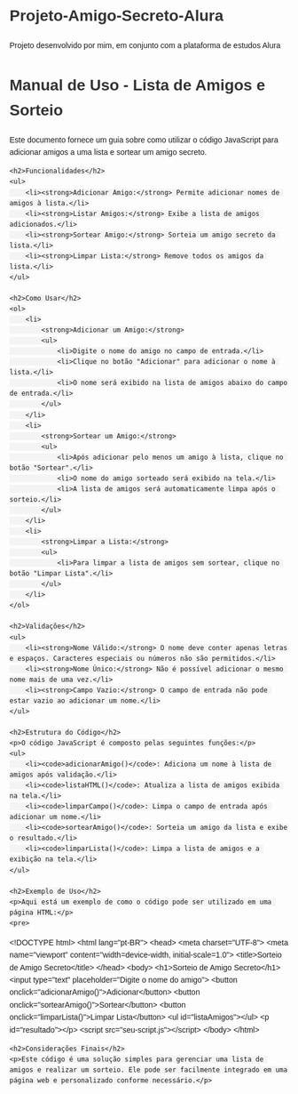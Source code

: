 # Projeto-Amigo-Secreto-Alura
Projeto desenvolvido por mim, em conjunto com a plataforma de estudos Alura

<!DOCTYPE html>
<html lang="pt-BR">
<head>
    <meta charset="UTF-8">
    <meta name="viewport" content="width=device-width, initial-scale=1.0">
    <title>Manual de Uso - Lista de Amigos e Sorteio</title>
    <style>
        body {
            font-family: Arial, sans-serif;
            line-height: 1.6;
            margin: 20px;
        }
        h1, h2 {
            color: #333;
        }
        code {
            background-color: #f4f4f4;
            padding: 2px 5px;
            border-radius: 3px;
        }
        ul {
            list-style-type: disc;
            margin-left: 20px;
        }
    </style>
</head>
<body>
    <h1>Manual de Uso - Lista de Amigos e Sorteio</h1>
    <p>Este documento fornece um guia sobre como utilizar o código JavaScript para adicionar amigos a uma lista e sortear um amigo secreto.</p>

    <h2>Funcionalidades</h2>
    <ul>
        <li><strong>Adicionar Amigo:</strong> Permite adicionar nomes de amigos à lista.</li>
        <li><strong>Listar Amigos:</strong> Exibe a lista de amigos adicionados.</li>
        <li><strong>Sortear Amigo:</strong> Sorteia um amigo secreto da lista.</li>
        <li><strong>Limpar Lista:</strong> Remove todos os amigos da lista.</li>
    </ul>

    <h2>Como Usar</h2>
    <ol>
        <li>
            <strong>Adicionar um Amigo:</strong>
            <ul>
                <li>Digite o nome do amigo no campo de entrada.</li>
                <li>Clique no botão "Adicionar" para adicionar o nome à lista.</li>
                <li>O nome será exibido na lista de amigos abaixo do campo de entrada.</li>
            </ul>
        </li>
        <li>
            <strong>Sortear um Amigo:</strong>
            <ul>
                <li>Após adicionar pelo menos um amigo à lista, clique no botão "Sortear".</li>
                <li>O nome do amigo sorteado será exibido na tela.</li>
                <li>A lista de amigos será automaticamente limpa após o sorteio.</li>
            </ul>
        </li>
        <li>
            <strong>Limpar a Lista:</strong>
            <ul>
                <li>Para limpar a lista de amigos sem sortear, clique no botão "Limpar Lista".</li>
            </ul>
        </li>
    </ol>

    <h2>Validações</h2>
    <ul>
        <li><strong>Nome Válido:</strong> O nome deve conter apenas letras e espaços. Caracteres especiais ou números não são permitidos.</li>
        <li><strong>Nome Único:</strong> Não é possível adicionar o mesmo nome mais de uma vez.</li>
        <li><strong>Campo Vazio:</strong> O campo de entrada não pode estar vazio ao adicionar um nome.</li>
    </ul>

    <h2>Estrutura do Código</h2>
    <p>O código JavaScript é composto pelas seguintes funções:</p>
    <ul>
        <li><code>adicionarAmigo()</code>: Adiciona um nome à lista de amigos após validação.</li>
        <li><code>listaHTML()</code>: Atualiza a lista de amigos exibida na tela.</li>
        <li><code>limparCampo()</code>: Limpa o campo de entrada após adicionar um nome.</li>
        <li><code>sortearAmigo()</code>: Sorteia um amigo da lista e exibe o resultado.</li>
        <li><code>limparLista()</code>: Limpa a lista de amigos e a exibição na tela.</li>
    </ul>

    <h2>Exemplo de Uso</h2>
    <p>Aqui está um exemplo de como o código pode ser utilizado em uma página HTML:</p>
    <pre>
&lt;!DOCTYPE html&gt;
&lt;html lang="pt-BR"&gt;
&lt;head&gt;
    &lt;meta charset="UTF-8"&gt;
    &lt;meta name="viewport" content="width=device-width, initial-scale=1.0"&gt;
    &lt;title&gt;Sorteio de Amigo Secreto&lt;/title&gt;
&lt;/head&gt;
&lt;body&gt;
    &lt;h1&gt;Sorteio de Amigo Secreto&lt;/h1&gt;
    &lt;input type="text" placeholder="Digite o nome do amigo"&gt;
    &lt;button onclick="adicionarAmigo()"&gt;Adicionar&lt;/button&gt;
    &lt;button onclick="sortearAmigo()"&gt;Sortear&lt;/button&gt;
    &lt;button onclick="limparLista()"&gt;Limpar Lista&lt;/button&gt;
    &lt;ul id="listaAmigos"&gt;&lt;/ul&gt;
    &lt;p id="resultado"&gt;&lt;/p&gt;
    &lt;script src="seu-script.js"&gt;&lt;/script&gt;
&lt;/body&gt;
&lt;/html&gt;
    </pre>

    <h2>Considerações Finais</h2>
    <p>Este código é uma solução simples para gerenciar uma lista de amigos e realizar um sorteio. Ele pode ser facilmente integrado em uma página web e personalizado conforme necessário.</p>
</body>
</html>
